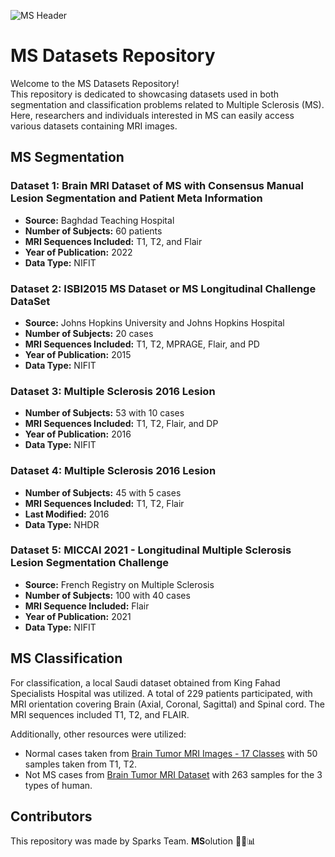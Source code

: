 ![MS Header](https://sonographictendencies.files.wordpress.com/2021/03/ms-header.png?w=1400&h=400&crop=1)


# MS Datasets Repository

Welcome to the MS Datasets Repository!  <br>
This repository is dedicated to showcasing datasets used in both segmentation and classification problems related to Multiple Sclerosis (MS). <br>
Here, researchers and individuals interested in MS can easily access various datasets containing MRI images.

## MS Segmentation

### Dataset 1: Brain MRI Dataset of MS with Consensus Manual Lesion Segmentation and Patient Meta Information

- **Source:** Baghdad Teaching Hospital
- **Number of Subjects:** 60 patients
- **MRI Sequences Included:** T1, T2, and Flair
- **Year of Publication:** 2022
- **Data Type:** NIFIT


### Dataset 2: ISBI2015 MS Dataset or MS Longitudinal Challenge DataSet

- **Source:** Johns Hopkins University and Johns Hopkins Hospital
- **Number of Subjects:** 20 cases
- **MRI Sequences Included:** T1, T2, MPRAGE, Flair, and PD
- **Year of Publication:** 2015
- **Data Type:** NIFIT

### Dataset 3: Multiple Sclerosis 2016 Lesion

- **Number of Subjects:** 53 with 10 cases
- **MRI Sequences Included:** T1, T2, Flair, and DP
- **Year of Publication:** 2016
- **Data Type:** NIFIT

### Dataset 4: Multiple Sclerosis 2016 Lesion

- **Number of Subjects:** 45 with 5 cases
- **MRI Sequences Included:** T1, T2, Flair
- **Last Modified:** 2016
- **Data Type:** NHDR

### Dataset 5: MICCAI 2021 - Longitudinal Multiple Sclerosis Lesion Segmentation Challenge

- **Source:** French Registry on Multiple Sclerosis
- **Number of Subjects:** 100 with 40 cases
- **MRI Sequence Included:** Flair
- **Year of Publication:** 2021
- **Data Type:** NIFIT

## MS Classification

For classification, a local Saudi dataset obtained from King Fahad Specialists Hospital was utilized. A total of 229 patients participated, with MRI orientation covering Brain (Axial, Coronal, Sagittal) and Spinal cord. The MRI sequences included T1, T2, and FLAIR.

Additionally, other resources were utilized:

- Normal cases taken from [Brain Tumor MRI Images - 17 Classes](https://www.kaggle.com/datasets/fernando2rad/brain-tumor-mri-images-17-classes?select=NORMAL+T2) with 50 samples taken from T1, T2.
- Not MS cases from [Brain Tumor MRI Dataset](https://www.kaggle.com/datasets/masoudnickparvar/brain-tumor-mri-dataset?select=Testing) with 263 samples for the 3 types of human.

## Contributors

This repository was made by Sparks Team.
**MS**olution
🧠🔬📊
